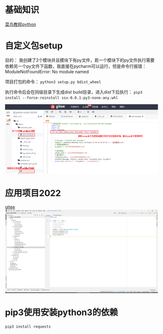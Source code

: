 # 基础知识
[菜鸟教程python](https://www.runoob.com/python3/python3-tutorial.html)

# 自定义包setup
目的： 我创建了2个模块并且模块下有py文件，若一个模块下的py文件执行需要依赖另一个py文件下函数，我直接在pycharm可以运行，但是命令行报错：ModuleNotFoundError: No module named

项目打包的命令：
`python3 setup.py bdist_wheel`

执行命令后会在同级目录下生成dist build目录，进入dist下后执行：
`pip3 install --force-reinstall ssx-0.0.1-py3-none-any.whl`

![自定义模块使用](1680142025526.jpg)

# 应用项目2022
[gitee](https://gitee.com/shenshuxin01/python-script-202205)
![1681095966213](image/python-learn/1681095966213.png)

# pip3使用安装python3的依赖
`pip3 install requests`
